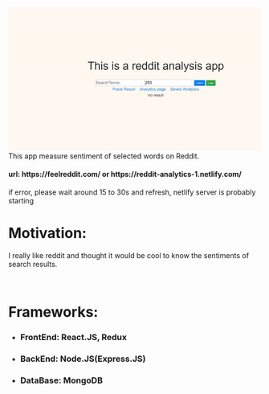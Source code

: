  <!-- ![oops image is not showing](https://media.giphy.com/media/51XWAg1UcTaK1gYNFB/giphy.gif)-->
<img src="/demo1.gif" alt="oops image is not showing"/>
This app measure sentiment of selected words on Reddit.
<h4>url: https://feelreddit.com/ or https://reddit-analytics-1.netlify.com/</h4>
<p>if error, please wait around 15 to 30s and refresh, netlify server is probably starting</p>
<h1>Motivation:</h1>

I really like reddit and thought it would be cool to know the sentiments of search results.

<br/>
<h1>Frameworks:</h1> 
<ul>
<li><h3>FrontEnd: React.JS, Redux</h3></li>

<li><h3>BackEnd: Node.JS(Express.JS)</h3></li>

<li><h3>DataBase: MongoDB</h3></li>
</ul>
